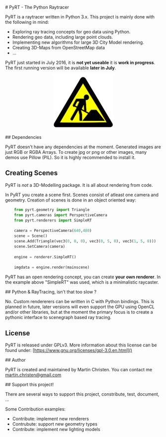 # PyRT - The Python Raytracer

PyRT is a raytracer written in Python 3.x. This project is mainly done with the following in mind:

  * Exploring ray tracing concepts for geo data using Python.
  * Rendering geo data, including large point clouds.
  * Implementing new algorithms for large 3D City Model rendering.
  * Creating 3D-Maps from OpenStreetMap data
  * ...

PyRT just started in July 2016, it is **not yet useable** it is **work in progress**. The first running version will be available **later in July**.

<p align="center">
  <img src="docs/img/wip.png" />
</p>

## Dependencies

PyRT doesn't have any dependencies at the moment. Generated images are just RGB or RGBA Arrays. To create jpg or png or other images, many demos use Pillow (PIL). So it is highly recommended to install it.

## Creating Scenes

PyRT is *not* a 3D-Modelling package. It is all about rendering from code.

In PyRT you create a scene first. Scenes consist of atleast one camera and geometry. Creation of scenes is done in an object oriented way:

```python
    from pyrt.geometry import Triangle
    from pyrt.cameras import PerspectiveCamera
    from pyrt.renderers import SimpleRT
    
    camera = PerspectiveCamera(640,480)
    scene = Scene()
    scene.Add(Triangle(vec3(0, 0, 0), vec3(0, 5, 0), vec3(1, 5, 0)))
    scene.SetCamera(camera)

    engine = renderer.SimpleRT()

    imgdata = engine.render(mainscene)
```

PyRT has an open rendering concept, you can create **your own renderer**. In the example above "SimpleRT" was used, which is a minimalistic raycaster.

## Python & RayTracing, isn't that too slow ?

No. Custom rendererers can be written in C with Python bindings. This is planned in future, later versions will even support the GPU using OpenCL and/or other libraries, but at the moment the primary focus is to create a pythonic interface to scenegraph based ray tracing.

## License

PyRT is released under GPLv3. 
More information about this license can be found under: [https://www.gnu.org/licenses/gpl-3.0.en.html]()

## Author

PyRT is created and maintained by Martin Christen. You can contact me martin.christen@gmail.com


## Support this project!

There are several ways to support this project, constribute, test, document, ...

Some Contribution examples:

* Contribute: implement new renderers
* Contrubute: support new geometry types 
* Contribute: implement new lighting models





